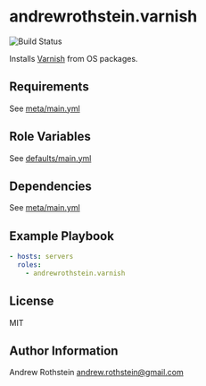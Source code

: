 andrewrothstein.varnish
=========
![Build Status](https://github.com/andrewrothstein/ansible-varnish/actions/workflows/build.yml/badge.svg)

Installs [Varnish](https://varnish-cache.org) from OS packages.

Requirements
------------

See [meta/main.yml](meta/main.yml)

Role Variables
--------------

See [defaults/main.yml](defaults/main.yml)

Dependencies
------------

See [meta/main.yml](meta/main.yml)

Example Playbook
----------------

```yml
- hosts: servers
  roles:
    - andrewrothstein.varnish
```

License
-------

MIT

Author Information
------------------

Andrew Rothstein <andrew.rothstein@gmail.com>
